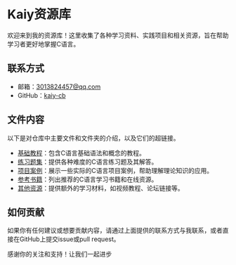 # Kaiy资源库

欢迎来到我的资源库！这里收集了各种学习资料、实践项目和相关资源，旨在帮助学习者更好地掌握C语言。

## 联系方式

- 邮箱：[3013824457@qq.com](mailto:3013824457@qq.com)
- GitHub：[kaiy-cb](https://github.com/kaiy-cb)

## 文件内容

以下是对仓库中主要文件和文件夹的介绍，以及它们的超链接。

- [基础教程](./basic_tutorial/README.md)：包含C语言基础语法和概念的教程。
- [练习题集](./exercise_problems/README.md)：提供各种难度的C语言练习题及其解答。
- [项目案例](./projects/README.md)：展示一些实际的C语言项目案例，帮助理解理论知识的应用。
- [参考书籍](./references/README.md)：列出推荐的C语言学习书籍和在线资源。
- [其他资源](./additional_resources/README.md)：提供额外的学习材料，如视频教程、论坛链接等。

## 如何贡献

如果你有任何建议或想要贡献内容，请通过上面提供的联系方式与我联系，或者直接在GitHub上提交issue或pull request。

感谢你的关注和支持！让我们一起进步
